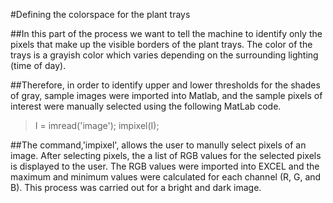 #Defining the colorspace for the plant trays

##In this part of the process we want to tell the machine to identify only the pixels that make up the visible borders of the plant trays. The color of the trays is a grayish color which varies depending on the surrounding lighting (time of day).

##Therefore, in order to identify upper and lower thresholds for the shades of gray, sample images were imported into Matlab, and the sample pixels of interest were manually selected using the following MatLab code.

> I = imread('image');
> impixel(I);

##The command,'impixel', allows the user to manully select pixels of an image. After selecting pixels, the a list of RGB values for the selected pixels is displayed to the user. The RGB values were imported into EXCEL and the maximum and minimum values were calculated for each channel (R, G, and B). This process was carried out for a bright and dark image.

